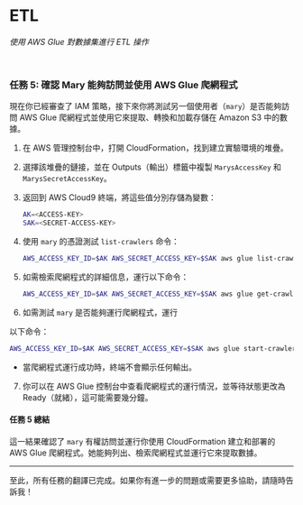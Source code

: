 # ETL

_使用 AWS Glue 對數據集進行 ETL 操作_

<br>

### 任務 5: 確認 Mary 能夠訪問並使用 AWS Glue 爬網程式

現在你已經審查了 IAM 策略，接下來你將測試另一個使用者（`mary`）是否能夠訪問 AWS Glue 爬網程式並使用它來提取、轉換和加載存儲在 Amazon S3 中的數據。

1. 在 AWS 管理控制台中，打開 CloudFormation，找到建立實驗環境的堆疊。
2. 選擇該堆疊的鏈接，並在 Outputs（輸出）標籤中複製 `MarysAccessKey` 和 `MarysSecretAccessKey`。
3. 返回到 AWS Cloud9 終端，將這些值分別存儲為變數：

   ```bash
   AK=<ACCESS-KEY>
   SAK=<SECRET-ACCESS-KEY>
   ```

4. 使用 `mary` 的憑證測試 `list-crawlers` 命令：

   ```bash
   AWS_ACCESS_KEY_ID=$AK AWS_SECRET_ACCESS_KEY=$SAK aws glue list-crawlers
   ```

5. 如需檢索爬網程式的詳細信息，運行以下命令：

   ```bash
   AWS_ACCESS_KEY_ID=$AK AWS_SECRET_ACCESS_KEY=$SAK aws glue get-crawler --name cfn-crawler-weather
   ```

6. 如需測試 `mary` 是否能夠運行爬網程式，運行

以下命令：

   ```bash
   AWS_ACCESS_KEY_ID=$AK AWS_SECRET_ACCESS_KEY=$SAK aws glue start-crawler --name cfn-crawler-weather
   ```

   - 當爬網程式運行成功時，終端不會顯示任何輸出。

7. 你可以在 AWS Glue 控制台中查看爬網程式的運行情況，並等待狀態更改為 Ready（就緒），這可能需要幾分鐘。

#### 任務 5 總結

這一結果確認了 `mary` 有權訪問並運行你使用 CloudFormation 建立和部署的 AWS Glue 爬網程式。她能夠列出、檢索爬網程式並運行它來提取數據。

---

至此，所有任務的翻譯已完成。如果你有進一步的問題或需要更多協助，請隨時告訴我！